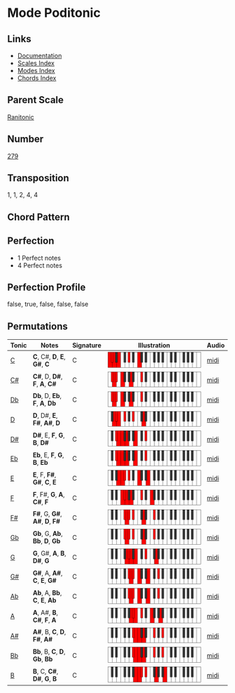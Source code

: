 # Mode Poditonic

## Links

- [Documentation](README.md)
- [Scales Index](Scales.md)
- [Modes Index](Modes.md)
- [Chords Index](Chords.md)

## Parent Scale

[Ranitonic](ScaleRanitonic.md)

## Number

[279](https://ianring.com/musictheory/scales/279)

## Transposition

1, 1, 2, 4, 4

## Chord Pattern



## Perfection

- 1 Perfect notes
- 4 Perfect notes

## Perfection Profile

false, true, false, false, false

## Permutations

| Tonic | Notes | Signature | Illustration | Audio |
|-------|-------|-----------|--------------|-------|
| [C](ModeCNaturalPoditonic.md) | **C**, C#, **D**, **E**, **G#**, **C** | C | ![CNaturalPoditonic](ModeCNaturalPoditonic.png) | [midi](https://github.com/edipermadi/music/blob/main/docs/ModeCNaturalPoditonic.mid?raw=true) |
| [C#](ModeCSharpPoditonic.md) | **C#**, D, **D#**, **F**, **A**, **C#** | C | ![CSharpPoditonic](ModeCSharpPoditonic.png) | [midi](https://github.com/edipermadi/music/blob/main/docs/ModeCSharpPoditonic.mid?raw=true) |
| [Db](ModeDFlatPoditonic.md) | **Db**, D, **Eb**, **F**, **A**, **Db** | C | ![DFlatPoditonic](ModeDFlatPoditonic.png) | [midi](https://github.com/edipermadi/music/blob/main/docs/ModeDFlatPoditonic.mid?raw=true) |
| [D](ModeDNaturalPoditonic.md) | **D**, D#, **E**, **F#**, **A#**, **D** | C | ![DNaturalPoditonic](ModeDNaturalPoditonic.png) | [midi](https://github.com/edipermadi/music/blob/main/docs/ModeDNaturalPoditonic.mid?raw=true) |
| [D#](ModeDSharpPoditonic.md) | **D#**, E, **F**, **G**, **B**, **D#** | C | ![DSharpPoditonic](ModeDSharpPoditonic.png) | [midi](https://github.com/edipermadi/music/blob/main/docs/ModeDSharpPoditonic.mid?raw=true) |
| [Eb](ModeEFlatPoditonic.md) | **Eb**, E, **F**, **G**, **B**, **Eb** | C | ![EFlatPoditonic](ModeEFlatPoditonic.png) | [midi](https://github.com/edipermadi/music/blob/main/docs/ModeEFlatPoditonic.mid?raw=true) |
| [E](ModeENaturalPoditonic.md) | **E**, F, **F#**, **G#**, **C**, **E** | C | ![ENaturalPoditonic](ModeENaturalPoditonic.png) | [midi](https://github.com/edipermadi/music/blob/main/docs/ModeENaturalPoditonic.mid?raw=true) |
| [F](ModeFNaturalPoditonic.md) | **F**, F#, **G**, **A**, **C#**, **F** | C | ![FNaturalPoditonic](ModeFNaturalPoditonic.png) | [midi](https://github.com/edipermadi/music/blob/main/docs/ModeFNaturalPoditonic.mid?raw=true) |
| [F#](ModeFSharpPoditonic.md) | **F#**, G, **G#**, **A#**, **D**, **F#** | C | ![FSharpPoditonic](ModeFSharpPoditonic.png) | [midi](https://github.com/edipermadi/music/blob/main/docs/ModeFSharpPoditonic.mid?raw=true) |
| [Gb](ModeGFlatPoditonic.md) | **Gb**, G, **Ab**, **Bb**, **D**, **Gb** | C | ![GFlatPoditonic](ModeGFlatPoditonic.png) | [midi](https://github.com/edipermadi/music/blob/main/docs/ModeGFlatPoditonic.mid?raw=true) |
| [G](ModeGNaturalPoditonic.md) | **G**, G#, **A**, **B**, **D#**, **G** | C | ![GNaturalPoditonic](ModeGNaturalPoditonic.png) | [midi](https://github.com/edipermadi/music/blob/main/docs/ModeGNaturalPoditonic.mid?raw=true) |
| [G#](ModeGSharpPoditonic.md) | **G#**, A, **A#**, **C**, **E**, **G#** | C | ![GSharpPoditonic](ModeGSharpPoditonic.png) | [midi](https://github.com/edipermadi/music/blob/main/docs/ModeGSharpPoditonic.mid?raw=true) |
| [Ab](ModeAFlatPoditonic.md) | **Ab**, A, **Bb**, **C**, **E**, **Ab** | C | ![AFlatPoditonic](ModeAFlatPoditonic.png) | [midi](https://github.com/edipermadi/music/blob/main/docs/ModeAFlatPoditonic.mid?raw=true) |
| [A](ModeANaturalPoditonic.md) | **A**, A#, **B**, **C#**, **F**, **A** | C | ![ANaturalPoditonic](ModeANaturalPoditonic.png) | [midi](https://github.com/edipermadi/music/blob/main/docs/ModeANaturalPoditonic.mid?raw=true) |
| [A#](ModeASharpPoditonic.md) | **A#**, B, **C**, **D**, **F#**, **A#** | C | ![ASharpPoditonic](ModeASharpPoditonic.png) | [midi](https://github.com/edipermadi/music/blob/main/docs/ModeASharpPoditonic.mid?raw=true) |
| [Bb](ModeBFlatPoditonic.md) | **Bb**, B, **C**, **D**, **Gb**, **Bb** | C | ![BFlatPoditonic](ModeBFlatPoditonic.png) | [midi](https://github.com/edipermadi/music/blob/main/docs/ModeBFlatPoditonic.mid?raw=true) |
| [B](ModeBNaturalPoditonic.md) | **B**, C, **C#**, **D#**, **G**, **B** | C | ![BNaturalPoditonic](ModeBNaturalPoditonic.png) | [midi](https://github.com/edipermadi/music/blob/main/docs/ModeBNaturalPoditonic.mid?raw=true) |
